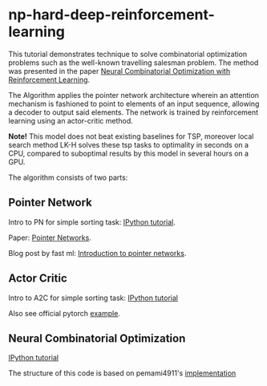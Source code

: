 # np-hard-deep-reinforcement-learning
This tutorial demonstrates technique to solve combinatorial optimization problems such as the well-known travelling salesman problem. The method was presented in the paper [Neural Combinatorial Optimization with Reinforcement Learning](https://arxiv.org/abs/1611.09940).

The Algorithm applies the pointer network architecture wherein an attention mechanism is fashioned to point to elements of an input sequence, allowing a decoder to output said elements. The network is trained by reinforcement learning using an actor-critic method. 

**Note!** This model does not beat existing baselines for TSP, moreover local search method LK-H solves these tsp tasks to optimality in seconds on a CPU, compared to suboptimal results by this model in several hours on a GPU. 

The algorithm consists of two parts:

## Pointer Network

Intro to PN for simple sorting task: [IPython tutorial]().

Paper: [Pointer Networks](https://arxiv.org/abs/1506.03134).

Blog post by fast ml: [Introduction to pointer networks](http://fastml.com/introduction-to-pointer-networks/).

## Actor Critic 

Intro to A2C for simple sorting task: [IPython tutorial]()

Also see official pytorch [example](https://github.com/pytorch/examples/blob/master/reinforcement_learning/actor_critic.py).

## Neural Combinatorial Optimization

[IPython tutorial]() 

The structure of this code is based on pemami4911's [implementation](https://github.com/pemami4911/neural-combinatorial-rl-pytorch)


